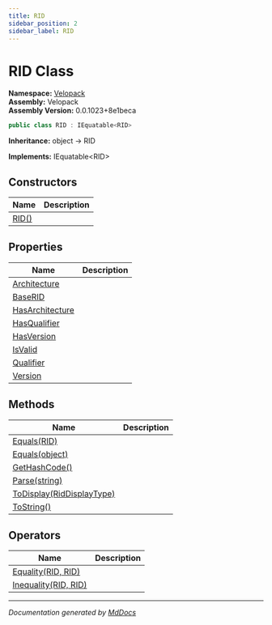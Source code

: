 ```yaml
---
title: RID
sidebar_position: 2
sidebar_label: RID
---
```

<!--  
  <auto-generated>   
    The contents of this file were generated by a tool.  
    Changes to this file may be list if the file is regenerated  
  </auto-generated>   
-->

# RID Class

**Namespace:** [Velopack](../index.md)  
**Assembly:** Velopack  
**Assembly Version:** 0.0.1023+8e1beca

```csharp
public class RID : IEquatable<RID>
```

**Inheritance:** object → RID

**Implements:** IEquatable\<RID\>

## Constructors

| Name                           | Description |
| ------------------------------ | ----------- |
| [RID()](constructors/index.md) |             |

## Properties

| Name                                             | Description |
| ------------------------------------------------ | ----------- |
| [Architecture](properties/Architecture.md)       |             |
| [BaseRID](properties/BaseRID.md)                 |             |
| [HasArchitecture](properties/HasArchitecture.md) |             |
| [HasQualifier](properties/HasQualifier.md)       |             |
| [HasVersion](properties/HasVersion.md)           |             |
| [IsValid](properties/IsValid.md)                 |             |
| [Qualifier](properties/Qualifier.md)             |             |
| [Version](properties/Version.md)                 |             |

## Methods

| Name                                              | Description |
| ------------------------------------------------- | ----------- |
| [Equals(RID)](methods/Equals.md#equalsrid)        |             |
| [Equals(object)](methods/Equals.md#equalsobject)  |             |
| [GetHashCode()](methods/GetHashCode.md)           |             |
| [Parse(string)](methods/Parse.md)                 |             |
| [ToDisplay(RidDisplayType)](methods/ToDisplay.md) |             |
| [ToString()](methods/ToString.md)                 |             |

## Operators

| Name                                            | Description |
| ----------------------------------------------- | ----------- |
| [Equality(RID, RID)](operators/Equality.md)     |             |
| [Inequality(RID, RID)](operators/Inequality.md) |             |

___

*Documentation generated by [MdDocs](https://github.com/ap0llo/mddocs)*
